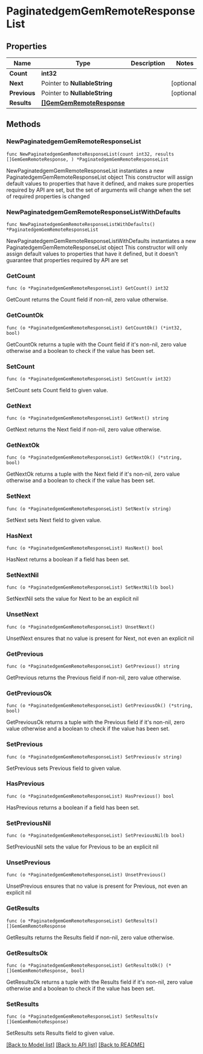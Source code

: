 # PaginatedgemGemRemoteResponseList

## Properties

Name | Type | Description | Notes
------------ | ------------- | ------------- | -------------
**Count** | **int32** |  | 
**Next** | Pointer to **NullableString** |  | [optional] 
**Previous** | Pointer to **NullableString** |  | [optional] 
**Results** | [**[]GemGemRemoteResponse**](GemGemRemoteResponse.md) |  | 

## Methods

### NewPaginatedgemGemRemoteResponseList

`func NewPaginatedgemGemRemoteResponseList(count int32, results []GemGemRemoteResponse, ) *PaginatedgemGemRemoteResponseList`

NewPaginatedgemGemRemoteResponseList instantiates a new PaginatedgemGemRemoteResponseList object
This constructor will assign default values to properties that have it defined,
and makes sure properties required by API are set, but the set of arguments
will change when the set of required properties is changed

### NewPaginatedgemGemRemoteResponseListWithDefaults

`func NewPaginatedgemGemRemoteResponseListWithDefaults() *PaginatedgemGemRemoteResponseList`

NewPaginatedgemGemRemoteResponseListWithDefaults instantiates a new PaginatedgemGemRemoteResponseList object
This constructor will only assign default values to properties that have it defined,
but it doesn't guarantee that properties required by API are set

### GetCount

`func (o *PaginatedgemGemRemoteResponseList) GetCount() int32`

GetCount returns the Count field if non-nil, zero value otherwise.

### GetCountOk

`func (o *PaginatedgemGemRemoteResponseList) GetCountOk() (*int32, bool)`

GetCountOk returns a tuple with the Count field if it's non-nil, zero value otherwise
and a boolean to check if the value has been set.

### SetCount

`func (o *PaginatedgemGemRemoteResponseList) SetCount(v int32)`

SetCount sets Count field to given value.


### GetNext

`func (o *PaginatedgemGemRemoteResponseList) GetNext() string`

GetNext returns the Next field if non-nil, zero value otherwise.

### GetNextOk

`func (o *PaginatedgemGemRemoteResponseList) GetNextOk() (*string, bool)`

GetNextOk returns a tuple with the Next field if it's non-nil, zero value otherwise
and a boolean to check if the value has been set.

### SetNext

`func (o *PaginatedgemGemRemoteResponseList) SetNext(v string)`

SetNext sets Next field to given value.

### HasNext

`func (o *PaginatedgemGemRemoteResponseList) HasNext() bool`

HasNext returns a boolean if a field has been set.

### SetNextNil

`func (o *PaginatedgemGemRemoteResponseList) SetNextNil(b bool)`

 SetNextNil sets the value for Next to be an explicit nil

### UnsetNext
`func (o *PaginatedgemGemRemoteResponseList) UnsetNext()`

UnsetNext ensures that no value is present for Next, not even an explicit nil
### GetPrevious

`func (o *PaginatedgemGemRemoteResponseList) GetPrevious() string`

GetPrevious returns the Previous field if non-nil, zero value otherwise.

### GetPreviousOk

`func (o *PaginatedgemGemRemoteResponseList) GetPreviousOk() (*string, bool)`

GetPreviousOk returns a tuple with the Previous field if it's non-nil, zero value otherwise
and a boolean to check if the value has been set.

### SetPrevious

`func (o *PaginatedgemGemRemoteResponseList) SetPrevious(v string)`

SetPrevious sets Previous field to given value.

### HasPrevious

`func (o *PaginatedgemGemRemoteResponseList) HasPrevious() bool`

HasPrevious returns a boolean if a field has been set.

### SetPreviousNil

`func (o *PaginatedgemGemRemoteResponseList) SetPreviousNil(b bool)`

 SetPreviousNil sets the value for Previous to be an explicit nil

### UnsetPrevious
`func (o *PaginatedgemGemRemoteResponseList) UnsetPrevious()`

UnsetPrevious ensures that no value is present for Previous, not even an explicit nil
### GetResults

`func (o *PaginatedgemGemRemoteResponseList) GetResults() []GemGemRemoteResponse`

GetResults returns the Results field if non-nil, zero value otherwise.

### GetResultsOk

`func (o *PaginatedgemGemRemoteResponseList) GetResultsOk() (*[]GemGemRemoteResponse, bool)`

GetResultsOk returns a tuple with the Results field if it's non-nil, zero value otherwise
and a boolean to check if the value has been set.

### SetResults

`func (o *PaginatedgemGemRemoteResponseList) SetResults(v []GemGemRemoteResponse)`

SetResults sets Results field to given value.



[[Back to Model list]](../README.md#documentation-for-models) [[Back to API list]](../README.md#documentation-for-api-endpoints) [[Back to README]](../README.md)


